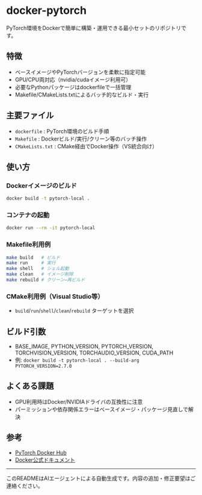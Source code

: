 # docker-pytorch

PyTorch環境をDockerで簡単に構築・運用できる最小セットのリポジトリです。

## 特徴
- ベースイメージやPyTorchバージョンを柔軟に指定可能
- GPU/CPU両対応（nvidia/cudaイメージ利用可）
- 必要なPythonパッケージはdockerfileで一括管理
- Makefile/CMakeLists.txtによるバッチ的なビルド・実行

## 主要ファイル
- `dockerfile` : PyTorch環境のビルド手順
- `Makefile` : Dockerビルド/実行/クリーン等のバッチ操作
- `CMakeLists.txt` : CMake経由でDocker操作（VS統合向け）

## 使い方
### Dockerイメージのビルド
```sh
docker build -t pytorch-local .
```
### コンテナの起動
```sh
docker run --rm -it pytorch-local
```
### Makefile利用例
```sh
make build   # ビルド
make run     # 実行
make shell   # シェル起動
make clean   # イメージ削除
make rebuild # クリーン→再ビルド
```
### CMake利用例（Visual Studio等）
- `build`/`run`/`shell`/`clean`/`rebuild` ターゲットを選択

## ビルド引数
- BASE_IMAGE, PYTHON_VERSION, PYTORCH_VERSION, TORCHVISION_VERSION, TORCHAUDIO_VERSION, CUDA_PATH
- 例: `docker build -t pytorch-local . --build-arg PYTORCH_VERSION=2.7.0`

## よくある課題
- GPU利用時はDocker/NVIDIAドライバの互換性に注意
- パーミッションや依存関係エラーはベースイメージ・パッケージ見直しで解決

## 参考
- [PyTorch Docker Hub](https://hub.docker.com/r/pytorch/pytorch)
- [Docker公式ドキュメント](https://docs.docker.com/)

---
このREADMEはAIエージェントによる自動生成です。内容の追加・修正要望はご連絡ください。
